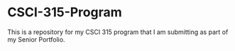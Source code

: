 # CSCI-315-Program
This is a repository for my CSCI 315 program that I am submitting as part of my Senior Portfolio.
